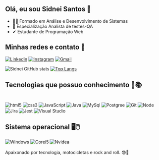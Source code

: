 ## Olá, eu sou Sidnei Santos 👋


- 👨‍🎓 Formado em Análise e Desenvolvimento de Sistemas
- 🐞 Especialização Analista de testes-QA
- ✔ Estudante de Programação Web


## Minhas redes e contato 📩

[![Linkedin](https://img.shields.io/badge/LinkedIn-0077B5?style=for-the-badge&logo=linkedin&logoColor=white)](https://www.linkedin.com/in/sidneisantosdev)
[![Instagram](https://img.shields.io/badge/Instagram-E4405F?style=for-the-badge&logo=instagram&logoColor=white)](https://www.instagram.com/sidneifsantos3)
[![Gmail](https://img.shields.io/badge/Gmail-D14836?style=for-the-badge&logo=gmail&logoColor=white)](mailto:sidfanfire37@gmail.com)


![Sidnei GitHub stats](https://github-readme-stats.vercel.app/api?username=Sidnei2018&show_icons=true&theme=)
[![Top Langs](https://github-readme-stats.vercel.app/api/top-langs/?username=Sidnei2018&layout=compact)](https://github.com/Sidnei2018/github-readme-stats)



## Tecnologias que possuo conhecimento 💾📚

<div style="display: inline_block"><br/>

<img align="center" alt="html5" src="https://img.shields.io/badge/HTML5-E34F26?style=for-the-badge&logo=html5&logoColor=white" />
<img align="center" alt="css3" src="https://img.shields.io/badge/CSS3-1572B6?style=for-the-badge&logo=css3&logoColor=white" />
<img align="center" alt="JavaScript" src="https://img.shields.io/badge/JavaScript-323330?style=for-the-badge&logo=javascript&logoColor=F7DF1E" />
<img align="center" alt="Java" src="https://img.shields.io/badge/Java-ED8B00?style=for-the-badge&logo=java&logoColor=white" />
<img align="center" alt="MySql" src="https://img.shields.io/badge/MySQL-00000F?style=for-the-badge&logo=mysql&logoColor=white" />
<img align="center" alt="Postgree" src="https://img.shields.io/badge/PostgreSQL-316192?style=for-the-badge&logo=postgresql&logoColor=white" />
<img align="center" alt="Git" src="https://img.shields.io/badge/GIT-E44C30?style=for-the-badge&logo=git&logoColor=white" />
<img align="center" alt="Node" src="https://img.shields.io/badge/Node.js-43853D?style=for-the-badge&logo=node.js&logoColor=white"/>
<img align="center" alt="Jira" src="https://img.shields.io/badge/Jira-0052CC?style=for-the-badge&logo=Jira&logoColor=white" />
<img align="center" alt="Jest" src="https://img.shields.io/badge/Jest-323330?style=for-the-badge&logo=Jest&logoColor=white" />
<img align="center" alt="Visual Studio" src="https://img.shields.io/badge/Visual_Studio-5C2D91?style=for-the-badge&logo=visual%20studio&logoColor=white" />
<img align="" alt="" src="" />
<img align="" alt="" src="" />

## Sistema operacional 🖥🖱

<img align="center" alt="Windows" src="https://img.shields.io/badge/Windows-0078D6?style=for-the-badge&logo=windows&logoColor=white">
<img align="center" alt="Corei5" src="https://img.shields.io/badge/Intel-Core_i5_10th-0071C5?style=for-the-badge&logo=intel&logoColor=white">
<img align="center" alt="Nvidea" src="https://img.shields.io/badge/NVIDIA-GTX1650-76B900?style=for-the-badge&logo=nvidia&logoColor=white">

<br/>
<br/>
Apaixonado por tecnologia, motocicletas e rock and roll. 😎🎸
